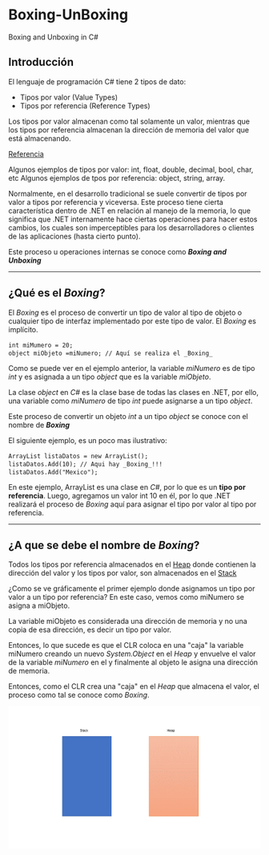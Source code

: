 # Boxing-UnBoxing
Boxing and Unboxing in C#

## Introducción

El lenguaje de programación C# tiene 2 tipos de dato: 

* Tipos por valor (Value Types)
* Tipos por referencia (Reference Types)

Los tipos por valor almacenan como tal solamente un valor, mientras que los tipos por referencia almacenan la dirección de memoria del valor que está almacenando. 

[Referencia](https://docs.microsoft.com/en-us/dotnet/visual-basic/programming-guide/language-features/data-types/value-types-and-reference-types "Value Types and Reference Types")

Algunos ejemplos de tipos por valor: int, float, double, decimal, bool, char, etc
Algunos ejemplos de tpos por referencia: object, string, array.

Normalmente, en el desarrollo tradicional se suele convertir de tipos por valor a tipos por referencia y viceversa. Este proceso tiene cierta característica dentro de .NET en relación al manejo de la memoria, lo que significa que .NET internamente hace ciertas operaciones para hacer estos cambios, los cuales son imperceptibles para los desarrolladores o clientes de las aplicaciones (hasta cierto punto).

Este proceso u operaciones internas se conoce como **_Boxing and Unboxing_**

---

## ¿Qué es el _Boxing_?

El _Boxing_ es el proceso de convertir un tipo de valor al tipo de objeto o cualquier tipo de interfaz implementado por este tipo de valor. El _Boxing_ es implícito.

```
int miMumero = 20; 
object miObjeto =miNumero; // Aquí se realiza el _Boxing_
```

Como se puede ver en el ejemplo anterior, la variable _miNumero_ es de tipo _int_ y es asignada a un tipo _object_ que es la variable _miObjeto_. 

La clase _object_ en _C#_ es la clase base de todas las clases en .NET, por ello, una variable como _miNumero_ de tipo _int_ puede asignarse a un tipo _object_. 

Este proceso de convertir un objeto _int_ a un tipo _object_ se conoce con el nombre de **_Boxing_**

El siguiente ejemplo, es un poco mas ilustrativo: 

```
ArrayList listaDatos = new ArrayList();
listaDatos.Add(10); // Aqui hay _Boxing_!!!
listaDatos.Add("Mexico");
```

En este ejemplo, ArrayList es una clase en _C#_, por lo que es un **tipo por referencia**. 
Luego, agregamos un valor int 10 en él, por lo que .NET realizará el proceso de _Boxing_ aquí para asignar el tipo por valor al tipo por referencia.

---

## ¿A que se debe el nombre de _Boxing_?

Todos los tipos por referencia almacenados en el [Heap](https://docs.microsoft.com/en-us/cpp/mfc/memory-management-heap-allocation?view=msvc-160 "Memory Management: Heap Allocation") donde contienen la dirección del valor y los tipos por valor, son almacenados en el [Stack](https://www.sciencedirect.com/topics/engineering/stack-memory "Stack Memory")

¿Como se ve gráficamente el primer ejemplo donde asignamos un tipo por valor a un tipo por referencia? En este caso, vemos como miNumero se asigna a miObjeto. 

La variable miObjeto es considerada una dirección de memoria y no una copia de esa dirección, es decir un tipo por valor. 

Entonces, lo que sucede es que el CLR coloca en una "caja" la variable miNumero creando un nuevo _System.Object_ en el _Heap_ y envuelve el valor de la variable _miNumero_ en el y finalmente al objeto le asigna una dirección de memoria.

Entonces, como el CLR crea una "caja" en el _Heap_ que almacena el valor, el proceso como tal se conoce como _Boxing_.

![Image](https://github.com/hevaldes/Boxing-UnBoxing/blob/master/assets/BoxUnbox_1.gif "Boxing")